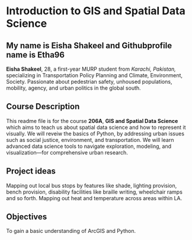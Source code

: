 # Introduction to GIS and Spatial Data Science

## My name is Eisha Shakeel and Githubprofile name is Etha96

**Eisha Shakeel**, 28, a first-year MURP student from _Karachi, Pakistan,_ specializing in Transportation Policy Planning and Climate, Environment, Society. Passionate about pedestrian safety, unhoused populations, mobility, agency, and urban politics in the global south.

## Course Description
This readme file is for the course **206A**, **GIS and Spatial Data Science** which aims to teach us about spatial data science and how to represent it visually. We will reveiw the basics of Python, by addressing urban issues such as social justice, environment, and transportation. We will learn advanced data science tools to navigate exploration, modeling, and visualization—for comprehensive urban research.

## Project ideas
Mapping out local bus stops by features like shade, lighting provision, bench provision, disability facilities like braille writing, wheelchair ramps and so forth. Mapping out heat and temperature across areas within LA.

## Objectives
To gain a basic understanding of ArcGIS and Python.
